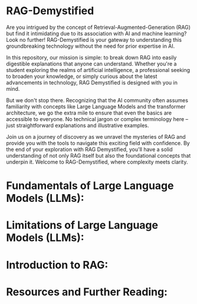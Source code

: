 # RAG-Demystified

Are you intrigued by the concept of Retrieval-Augmented-Generation (RAG) but find it intimidating due to its association with AI and machine learning? Look no further! RAG-Demystified is your gateway to understanding this groundbreaking technology without the need for prior expertise in AI.

In this repository, our mission is simple: to break down RAG into easily digestible explanations that anyone can understand. Whether you're a student exploring the realms of artificial intelligence, a professional seeking to broaden your knowledge, or simply curious about the latest advancements in technology, RAG Demystified is designed with you in mind.

But we don't stop there. Recognizing that the AI community often assumes familiarity with concepts like Large Language Models and the transformer architecture, we go the extra mile to ensure that even the basics are accessible to everyone. No technical jargon or complex terminology here – just straightforward explanations and illustrative examples.

Join us on a journey of discovery as we unravel the mysteries of RAG and provide you with the tools to navigate this exciting field with confidence. By the end of your exploration with RAG Demystified, you'll have a solid understanding of not only RAG itself but also the foundational concepts that underpin it. Welcome to RAG-Demystified, where complexity meets clarity.


# Fundamentals of Large Language Models (LLMs):


# Limitations of Large Language Models (LLMs):


# Introduction to RAG:


# Resources and Further Reading:
